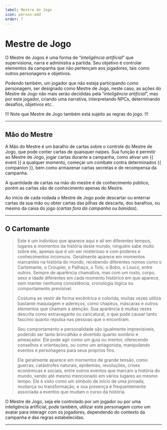 ```yaml
---
label: Mestre de Jogo
icon: person-add
order: 7
---
```


# Mestre de Jogo

O Mestre de Jogos é uma forma de “_inteligência artificial_” que supervisiona, narra e administra a partida. Seu objetivo é controlar elementos da campanha que não pertençam aos jogadores, tais como outros personagens e objetivos.

Podendo também, um jogador que não esteja participando como personagem, ser designado como Mestre de Jogo, neste caso, as ações do Mestre de Jogo não mais serão decididas pela “_inteligência artificial_”, mas por este jogador, criando uma narrativa, interpretando NPCs, determinando desafios, objetivos etc..

!!!
Note que Mestre de Jogo também está sujeito as regras do jogo.
!!!

---

## Mão do Mestre

A Mão do Mestre é um baralho de cartas sobre o controle do Mestre de Jogo, que pode conter cartas de quaisquer naipes. Sua função é permitir ao Mestre de Jogo, jogar cartas durante a campanha, como ativar um {{ event }} a qualquer momento,  começar um combate contra determinados {{ companion }}, bem como armazenar cartas secretas e de recompensa da campanha.

A quantidade de cartas na mão do mestre é de conhecimento público, porém as cartas são de conhecimento apenas do Mestre.

Ao início de cada rodada o Mestre de Jogo pode descartar ou enterrar cartas da sua mão ou obter cartas das pilhas de descarte, dos baralhos, ou mesmo da caixa do jogo (_cartas fora da campanha ou banidas_).

---

## O Cartomante

> Este é um indivíduo que aparece aqui e alí em diferentes tempos, lugares e momentos da história deste mundo, ninguém sabe muito sobre ele, apenas que é um ser misterioso e com poderes e conhecimentos incomuns. Geralmente aparece em momentos marcantes na história do mundo, recebendo diferentes nomes como o Cartomante, o Croupier, o Palhaço, o Tolo, o Bobo, o Louco, entre outros. Sempre de aparência chamativa, mas com um rosto, corpo, sexo e idade diferentes em cada momento histórico em que aparece, sem manter nenhuma consistência, cronologia lógica ou comportamento previsível.
>
> Costuma se vestir de forma excêntrica e colorida, muitas vezes utiliza bastante maquiagem e adereços, como chapéus, máscaras e outros elementos que chamam a atenção. Sua aparência é muitas vezes descrita como extravagante ou caricatural, o que pode causar tanto fascínio quanto repulsa nas pessoas que o encontram.
>
> Seu comportamento e personalidade são igualmente imprevisíveis, podendo ser tanto brincalhão e divertido quanto sombrio e ameaçador. Ele pode agir como um guia ou mentor, oferecendo conselhos e orientações, ou como um antagonista, manipulando eventos e personagens para seus próprios fins.
>
> Ele geralmente aparece em momentos de grande tensão, como guerras, catástrofes naturais, epidemias, revoluções, crises econômicas e sociais, entre outros eventos que marcam a história do mundo, sendo até mesmo mencionado em vários lugares ao mesmo tempo. Ele é visto como um símbolo de início de uma jornada, mudança ou transformação, e sua presença é frequentemente associada a eventos que mudam o curso da história.

O Mestre de Jogo, seja ele controlado por um jogador ou por uma inteligência artificial, pode também, utilizar este personagem como um avatar para interagir com os jogadores, dependendo do contexto da campanha e das regras estabelecidas.

---
